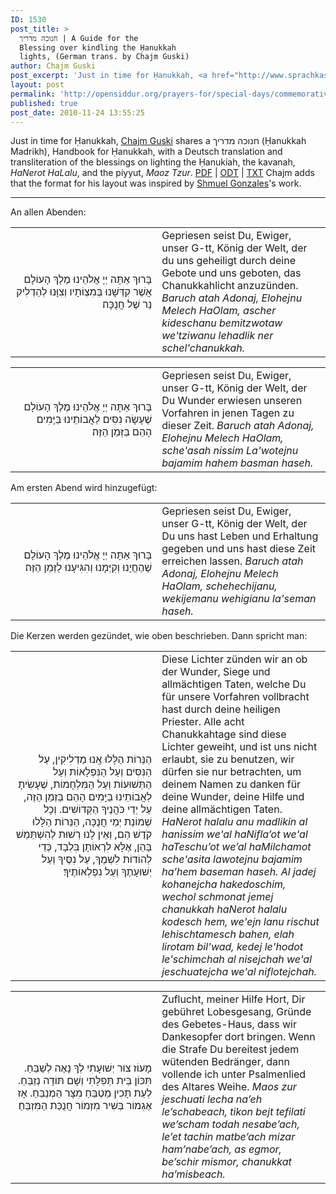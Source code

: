 ```yaml
---
ID: 1530
post_title: >
  חנוכה מדריך | A Guide for the
  Blessing over kindling the Ḥanukkah
  lights, (German trans. by Chajm Guski)
author: Chajm Guski
post_excerpt: 'Just in time for Ḥanukkah, <a href="http://www.sprachkasse.de/blog/uber/">Chajm Guski</a> shares a חנוכה מדריך (Ḥanukkah Madrikh), Handbook for Ḥanukkah, with a Deutsch translation and transliteration of the blessings on lighting the Ḥanukiah, the kavanah, <em>HaNerot HaLalu</em>, and the piyyut, <em>Maoz Tzur</em>.'
layout: post
permalink: 'http://opensiddur.org/prayers-for/special-days/commemorative-days/hanukkah/a-%e1%b8%a5anukah-madrikh-by-chajm-guski/'
published: true
post_date: 2010-11-24 13:55:25
---
```

Just in time for Ḥanukkah, <a href="http://www.sprachkasse.de/blog/uber/">Chajm Guski</a> shares a <span lang="he">חנוכה מדריך</span> (Ḥanukkah Madrikh), Handbook for Ḥanukkah, with a Deutsch translation and transliteration of the blessings on lighting the Ḥanukiah, the kavanah, <em>HaNerot HaLalu</em>, and the piyyut, <em>Maoz Tzur</em>.
<a class="pdf" href="http://opensiddur.org/wp-content/uploads/2010/11/Ḥanukkah-Madrikh.pdf">PDF</a> | <a class="download" href="http://opensiddur.org/wp-content/uploads/2010/11/Ḥanukkah-Madrikh.odt">ODT</a> | <a class="download" href="http://opensiddur.org/wp-content/uploads/2010/11/Ḥanukkah-Madrikh.txt">TXT</a>
Chajm adds that the format for his layout was inspired by <a href="http://opensiddur.org/2010/08/nusa%e1%b8%a5-ha-ari-a-new-transcription-by-shmuel-gonzales/">Shmuel Gonzales</a>'s work.

<hr />

An allen Abenden:

<table style="margin-left: auto;margin-right: auto;">
<tbody>
<tr>
<td width="46%">
<div style="text-align: right;" class="liturgy"><span lang="he">
בָּרוּךְ אַתָּה יְיָ
אֱלֹהֵינוּ מֶלֶךְ הָעוֹלָם
אֲשֶׁר קִדְּשָׁנוּ בְּמִצְוֹתָיו
וְצִוָּנוּ לְהַדְלִיק נֵר שֶׁל חֲנֻכָּה׃
</span></div></td>
 
<td width="53%"><div class="english">
Gepriesen seist Du, Ewiger, 
unser G-tt, König der Welt, 
der du uns geheiligt durch deine Gebote 
und uns geboten, das Chanukkahlicht anzuzünden.
<em>Baruch atah Adonaj, Elohejnu Melech HaOlam, ascher kideschanu bemitzwotaw we'tziwanu lehadlik ner schel'chanukkah.</em>
</td>
</tr>
</tbody></table>

<table style="margin-left: auto;margin-right: auto;">
<tbody>
<tr>
<td width="46%">
<div style="text-align: right;" class="liturgy"><span lang="he">
בָּרוּךְ אַתָּה יְיָ
אֱלֹהֵינוּ מֶלֶךְ הָעוֹלָם
שֶׁעָשָׂה נִסִּים
לַאֲבוֹתֵינוּ
בַּיָּמִים הָהֵם
בַּזְּמַן הַזֶּה׃
</span></div></td>

<td width="53%"><div class="english">
Gepriesen seist Du, Ewiger, 
unser G-tt, König der Welt, 
der Du Wunder erwiesen unseren Vorfahren in jenen Tagen zu dieser Zeit.
<em>Baruch atah Adonaj, Elohejnu Melech HaOlam, sche'asah nissim La'wotejnu bajamim hahem basman haseh.</em>
</td>
</tr>
</tbody></table>

Am ersten Abend wird hinzugefügt:

<table style="margin-left: auto;margin-right: auto;">
<tbody>
<tr>
<td width="46%">
<div style="text-align: right;" class="liturgy"><span lang="he">
בָּרוּךְ אַתָּה יְיָ
אֱלֹהֵינוּ מֶלֶךְ הָעוֹלָם
שֶׁהֶחֱיָנוּ וְקִיְּמָנוּ
וְהִגִּיעָנוּ לַזְּמַן הַזֶּה׃
</span></div></td>
 
<td width="53%"><div class="english">
Gepriesen seist Du, Ewiger, 
unser G-tt, König der Welt, 
der Du uns hast Leben und Erhaltung gegeben und uns hast diese Zeit erreichen lassen.
<em>Baruch atah Adonaj, Elohejnu Melech HaOlam, schehechijanu, wekijemanu wehigianu la'seman haseh.</em>
</td>
</tr>
</tbody></table>

Die Kerzen werden gezündet, wie oben beschrieben. Dann spricht man:

<table style="margin-left: auto;margin-right: auto;">
<tbody>
<tr>
<td width="46%">
<div style="text-align: right;" class="liturgy"><span lang="he">
הַנֵּרוֹת הַלָּלוּ
אָֽנוּ מַדְלִיקִין,‏
עַל הַנִּסִּים
וְעַל הַנִּפְלָאוֹת
וְעַל הַתְּשׁוּעוֹת
וְעַל הַמִּלְחָמוֹת,‏
שֶׁעָשִׂיתָ לַאֲבוֹתֵינוּ
בַּיָּמִים הָהֵם
בַּזְמַן הַזֶּה,‏
עַל יְדֵי כֹּהֲנֶיךָ
הַקְּדוֹשִׁים.‏
וְכָל שְׁמוֹנַת
יְמֵי חֲנֻכָּה,‏
הַנֵּרוֹת הַלָּלוּ
קֹדֶשׁ הֵם, וְאֵין לָנוּ
רְשׁוּת לְהִשְׁתַּמֵשׁ
בָּהֵן,‏
אֶלָּא לִרְאוֹתָן בִּלְבָד, כְּדֵי לְהוֹדוֹת לִשְׁמֶךָ,‏
עַל נִסֶּיךָ
וְעַל יְשׁוּעָתֶךָ
וְעַל נִפְלְאוֹתֶיךָ׃ 
</span></div></td>
 
<td width="53%"><div class="english">
Diese Lichter zünden wir an ob der Wunder, Siege und allmächtigen Taten, welche Du für unsere Vorfahren vollbracht hast durch deine heiligen Priester. Alle acht Chanukkahtage sind diese Lichter geweiht, und ist uns nicht erlaubt, sie zu benutzen, wir dürfen sie nur betrachten, um deinem Namen zu danken für deine Wunder, deine Hilfe und deine allmächtigen Taten.
<em>HaNerot halalu
anu madlikin
al hanissim
we'al haNifla’ot
we'al haTeschu’ot
we’al haMilchamot sche'asita lawotejnu bajamim ha’hem
baseman haseh.
Al jadej kohanejcha hakedoschim,
wechol schmonat
jemej chanukkah
haNerot halalu
kodesch hem, we'ejn lanu rischut lehischtamesch bahen,
elah lirotam bil'wad, kedej le'hodot le'schimchah al nisejchah we'al jeschuatejcha we'al niflotejchah.</em></td>
</tr>
</tbody></table>

<table style="margin-left: auto;margin-right: auto;">
<tbody>
<tr>
<td width="46%">
<div style="text-align: right;" class="liturgy"><span lang="he">
מָעוֹז צוּר יְשׁוּעָתִי
לְךָ נָאֶה לְשַׁבֵּחַ.‏
תִּכּוֹן בֵּית תְּפִלָּתִי
וְשָׁם תּוֹדָה נְזַבֵּחַ.‏
לְעֵת תָּכִין מַטְבֵּחַ
מִצָּר הַמְנַבֵּחַ.‏
אָז אֶגְמוֹר
בְּשִׁיר מִזְמוֹר
חֲנֻכַּת הַמִּזְבֵּחַ׃ 
</span></div></td>
 
<td width="53%"><div class="english">
Zuflucht, meiner Hilfe Hort, Dir gebühret Lobesgesang,
Gründe des Gebetes-Haus, dass wir Dankesopfer dort bringen.
Wenn die Strafe Du bereitest jedem wütenden Bedränger,
dann vollende ich unter Psalmenlied des Altares Weihe.
<em>Maos zur jeschuati
lecha na’eh le’schabeach,
tikon bejt tefilati
we’scham todah nesabe’ach,
le’et tachin matbe’ach mizar ham’nabe’ach,
as egmor,
be’schir mismor,
chanukkat ha’misbeach.</em>
</td>
</tr>
</tbody></table>